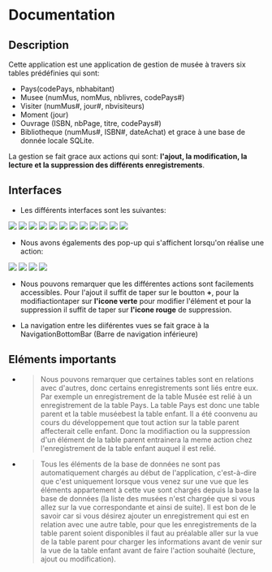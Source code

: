 # Documentation

## Description

Cette application est une application de gestion de musée à travers six tables prédéfinies qui sont:
- Pays(codePays, nbhabitant)
- Musee (numMus, nomMus, nblivres, codePays#)
- Visiter (numMus#, jour#, nbvisiteurs)
- Moment (jour)
- Ouvrage (ISBN, nbPage, titre, codePays#)
- Bibliotheque (numMus#, ISBN#, dateAchat)
et grace à une base de donnée locale SQLite.

La gestion se fait grace aux actions qui sont: **l'ajout, la modification, la lecture et la suppression des différents enregistrements**.

## Interfaces

- Les différents interfaces sont les suivantes:

![](/musee_m1irt/assets/1.jpg) ![](/musee_m1irt/assets/2.jpg) ![](/musee_m1irt/assets/3.jpg) ![](/musee_m1irt/assets/4.jpg) ![](/musee_m1irt/assets/5.jpg) ![](/musee_m1irt/assets/6.jpg) ![](/musee_m1irt/assets/7.jpg) ![](/musee_m1irt/assets/8.jpg) ![](/musee_m1irt/assets/9.jpg) ![](/musee_m1irt/assets/10.jpg) ![](/musee_m1irt/assets/11.jpg) ![](/musee_m1irt/assets/12.jpg)



- Nous avons égalements des pop-up qui s'affichent lorsqu'on réalise une action:

![](/musee_m1irt/assets/13.jpg)
![](/musee_m1irt/assets/14.jpg)
![](/musee_m1irt/assets/15.jpg)
![](/musee_m1irt/assets/16.jpg)


- Nous pouvons remarquer que les différentes actions sont facilements accessibles.
Pour l'ajout il suffit de taper sur le boutton **+**, pour la modifiactiontaper sur **l'icone verte** pour modifier l'élément et pour la suppression il suffit de taper sur **l'icone rouge** de suppression.

- La navigation entre les diiférentes vues se fait grace à la NavigationBottomBar (Barre de navigation inférieure)


## Eléments importants
- > Nous pouvons remarquer que certaines tables sont en relations avec d'autres, donc certains enregistrements sont liés entre eux. Par exemple un enregistrement de la table Musée est relié à un enregistrement de la table Pays. La table Pays est donc une table parent et la table muséebest la table enfant. Il a été coonvenu au cours du développement que tout action sur la table parent affecterait celle enfant. Donc la modifiaction ou la suppression d'un élément de la table parent entrainera la meme action chez l'enregistrement de la table enfant auquel il est relié.
- > Tous les éléments de la base de données ne sont pas automatiquement chargés au début de l'application, c'est-à-dire que c'est uniquement lorsque vous venez sur une vue que les éléments appartement à cette vue sont chargés depuis la base la base de données (la liste des musées n'est chargée que si vous allez sur la vue correspondante et ainsi de suite). Il est bon de le savoir car si vous désirez ajouter un enregistrement qui est en relation avec une autre table, pour que les enregistrements de la table parent soient disponibles il faut au préalable aller sur la vue de la table parent pour charger les informations avant de venir sur la vue de la table enfant avant de faire l'action souhaité (lecture, ajout ou modification).
